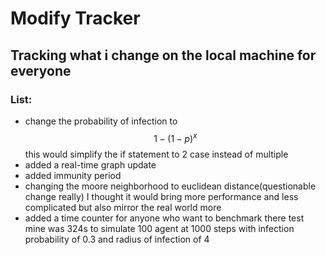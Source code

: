 # Modify Tracker
## Tracking what i change on the local machine for everyone
### List:
* change the probability of infection to $$ 1-(1-p)^x $$ this would simplify the if statement to 2 case instead of multiple
* added a real-time graph update
* added immunity period
* changing the moore neighborhood to euclidean distance(questionable change really) I thought it would bring more performance and less complicated but also mirror the real world more
* added a time counter for anyone who want to benchmark there test mine was 324s to simulate 100 agent at 1000 steps with infection probability of 0.3 and radius of infection of 4
